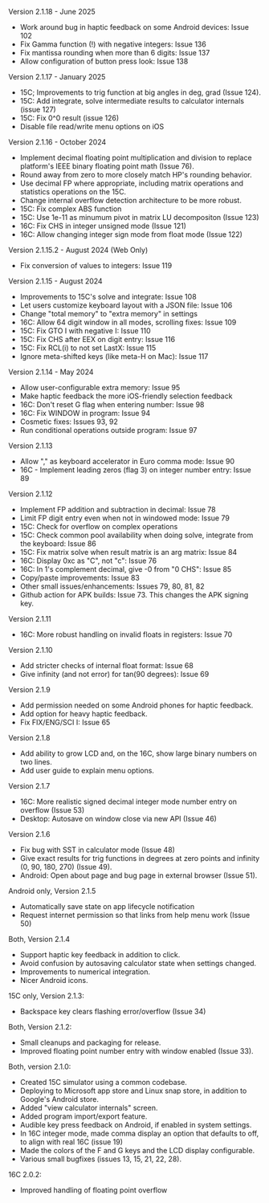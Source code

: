 Version 2.1.18 - June 2025
  * Work around bug in haptic feedback on some Android devices:  Issue 102
  * Fix Gamma function (!) with negative integers:  Issue 136
  * Fix mantissa rounding when more than 6 digits:  Issue 137
  * Allow configuration of button press look:  Issue 138

Version 2.1.17 - January 2025
  * 15C; Improvements to trig function at big angles in deg, grad (Issue 124).
  * 15C: Add integrate, solve intermediate results to calculator internals (issue 127)
  * 15C: Fix 0^0 result (issue 126)
  * Disable file read/write menu options on iOS

Version 2.1.16 - October 2024
  * Implement decimal floating point multiplication and division
    to replace platform's IEEE binary floating point math (Issue 76).
  * Round away from zero to more closely match HP's rounding behavior.
  * Use decimal FP where appropriate, including matrix operations and
    statistics operations on the 15C.
  * Change internal overflow detection architecture to be more robust.
  * 15C:  Fix complex ABS function
  * 15C:  Use 1e-11 as minumum pivot in matrix LU decompositon (Issue 123)
  * 16C:  Fix CHS in integer unsigned mode (Issue 121)
  * 16C:  Allow changing integer sign mode from float mode (Issue 122)

Version 2.1.15.2 - August 2024 (Web Only)
  * Fix conversion of values to integers:  Issue 119

Version 2.1.15 - August 2024
  * Improvements to 15C's solve and integrate:  Issue 108
  * Let users customize keyboard layout with a JSON file:  Issue 106
  * Change "total memory" to "extra memory" in settings
  * 16C:  Allow 64 digit window in all modes, scrolling fixes:  Issue 109
  * 15C:  Fix GTO I with negative I:  Issue 110
  * 15C:  Fix CHS after EEX on digit entry:  Issue 116
  * 15C:  Fix RCL(i) to not set LastX:  Issue 115
  * Ignore meta-shifted keys (like meta-H on Mac):  Issue 117

Version 2.1.14 - May 2024
  * Allow user-configurable extra memory:  Issue 95
  * Make haptic feedback the more iOS-friendly selection feedback
  * 16C:  Don't reset G flag when entering number:  Issue 98
  * 16C:  Fix WINDOW in program:  Issue 94
  * Cosmetic fixes:  Issues 93, 92
  * Run conditional operations outside program: Issue 97

Version 2.1.13
  * Allow "," as keyboard accelerator in Euro comma mode:  Issue 90
  * 16C - Implement leading zeros (flag 3) on integer number entry:  Issue 89

Version 2.1.12
  * Implement FP addition and subtraction in decimal:  Issue 78
  * Limit FP digit entry even when not in windowed mode:  Issue 79
  * 15C:  Check for overflow on complex operations
  * 15C:  Check common pool availability when doing solve, integrate
    from the keyboard:  Issue 86
  * 15C:  Fix matrix solve when result matrix is an arg matrix:  Issue 84
  * 16C:  Display 0xc as "C", not "c":  Issue 76
  * 16C:  In 1's complement decimal, give -0 from "0 CHS":  Issue 85
  * Copy/paste improvements:  Issue 83
  * Other small issues/enhancements:  Issues 79, 80, 81, 82
  * Github action for APK builds:  Issue 73.  This changes the APK signing key.

Version 2.1.11
  * 16C:  More robust handling on invalid floats in registers:  Issue 70

Version 2.1.10
  * Add stricter checks of internal float format:  Issue 68
  * Give infinity (and not error) for tan(90 degrees):  Issue 69

Version 2.1.9
  * Add permission needed on some Android phones for haptic feedback.
  * Add option for heavy haptic feedback.
  * Fix FIX/ENG/SCI I:  Issue 65

Version 2.1.8
  * Add ability to grow LCD and, on the 16C, show large binary numbers on
    two lines.
  * Add user guide to explain menu options.

Version 2.1.7
  * 16C:  More realistic signed decimal integer mode number entry on overflow (Issue 53)
  * Desktop:  Autosave on window close via new API (Issue 46)

Version 2.1.6
  * Fix bug with SST in calculator mode (Issue 48)
  * Give exact results for trig functions in degrees at
    zero points and infinity (0, 90, 180, 270) (Issue 49).
  * Android:  Open about page and bug page in external
    browser (Issue 51).

Android only, Version 2.1.5
  * Automatically save state on app lifecycle notification
  * Request internet permission so that links from help menu work (Issue 50)

Both, Version 2.1.4
  * Support haptic key feedback in addition to click.
  * Avoid confusion by autosaving calculator state when settings changed.
  * Improvements to numerical integration.
  * Nicer Android icons.

15C only, Version 2.1.3:
  * Backspace key clears flashing error/overflow (Issue 34)

Both, Version 2.1.2:
  * Small cleanups and packaging for release.
  * Improved floating point number entry with window enabled (Issue 33).

Both, version 2.1.0:
  * Created 15C simulator using a common codebase.
  * Deploying to Microsoft app store and Linux snap store, in addition to
    Google's Android store.
  * Added "view calculator internals" screen.
  * Added program import/export feature.
  * Audible key press feedback on Android, if enabled in system settings.
  * In 16C integer mode, made comma display an option that defaults to off,
    to align with real 16C (issue 19)
  * Made the colors of the F and G keys and the LCD display configurable.
  * Various small bugfixes (issues 13, 15, 21, 22, 28).
  

16C 2.0.2:
  *  Improved handling of floating point overflow
